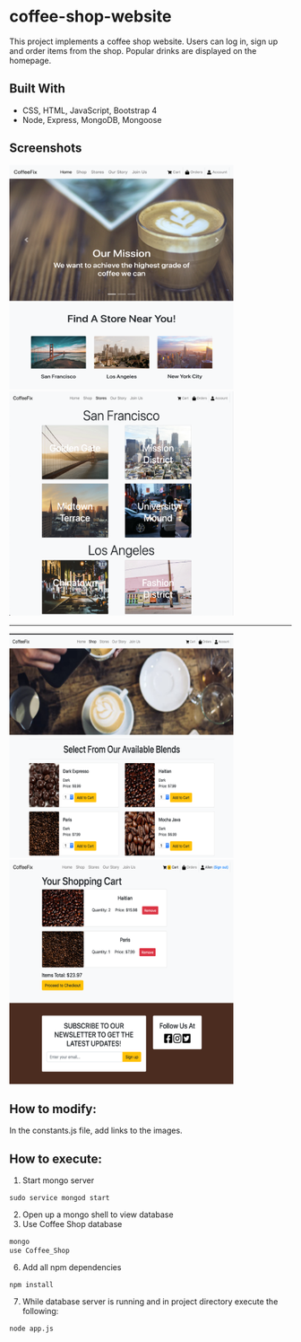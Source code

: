 # coffee-shop-website
This project implements a coffee shop website. Users can log in, sign up and order items from the shop. Popular drinks are displayed on the homepage.

## Built With
* CSS, HTML, JavaScript, Bootstrap 4
* Node, Express, MongoDB, Mongoose

## Screenshots
<div>
  <img src="./screenshots/home.png" alt="Home page" width="400" height="400">
  <img src="./screenshots/stores.png" alt="Stores page" width="400" height="400">
  <hr />
  <img src="./screenshots/shop.png" alt="Shop page" width=400" height="400">
  <img src="./screenshots/cart.png" alt="Cart page" width="400" height="400">
</div>

## How to modify:
In the constants.js file, add links to the images.

## How to execute:
1. Start mongo server
```
sudo service mongod start
```
2. Open up a mongo shell to view database
3. Use Coffee Shop database
```
mongo
use Coffee_Shop
```
6. Add all npm dependencies
```
npm install
```
7. While database server is running and in project directory execute the following:
```
node app.js
```
